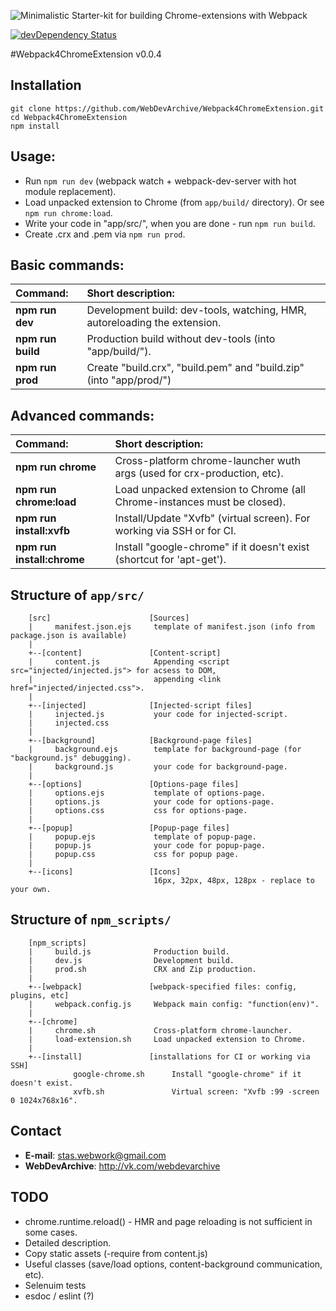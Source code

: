![Minimalistic Starter-kit for building Chrome-extensions with Webpack](http://webdev.deflate.ru/stuff/w4ce/w4ce.png?v=0.0.4)

[![devDependency Status](https://david-dm.org/WebDevArchive/Webpack4ChromeExtension/dev-status.svg?style=flat)](https://david-dm.org/WebDevArchive/Webpack4ChromeExtension#info=devDependencies)

#Webpack4ChromeExtension v0.0.4
## Installation
```
git clone https://github.com/WebDevArchive/Webpack4ChromeExtension.git
cd Webpack4ChromeExtension
npm install
```

## Usage:

+ Run `npm run dev` (webpack watch + webpack-dev-server with hot module replacement).
+ Load unpacked extension to Chrome (from `app/build/` directory). Or see `npm run chrome:load`.
+ Write your code in "app/src/", when you are done - run `npm run build`.
+ Create .crx and .pem via `npm run prod`.

## Basic commands:

| Command:             | Short description:                                                        |
|:-------------------- |:------------------------------------------------------------------------- |
| **npm run dev**      | Development build: dev-tools, watching, HMR, autoreloading the extension. |
| **npm run build**    | Production build without dev-tools (into "app/build/").                   |
| **npm run prod**     | Create "build.crx", "build.pem" and "build.zip" (into "app/prod/")        |

## Advanced commands:

| Command:                   | Short description:                                                       |
|:-------------------------- |:------------------------------------------------------------------------ |
| **npm run chrome**         | Cross-platform chrome-launcher wuth args (used for crx-production, etc). |
| **npm run chrome:load**    | Load unpacked extension to Chrome (all Chrome-instances must be closed). |
| **npm run install:xvfb**   | Install/Update "Xvfb" (virtual screen). For working via SSH or for CI.   |
| **npm run install:chrome** | Install "google-chrome" if it doesn't exist (shortcut for 'apt-get').    |

## Structure of `app/src/`
```
	[src]                      [Sources]
	|     manifest.json.ejs     template of manifest.json (info from package.json is available)
	|
	+--[content]               [Content-script]
	|     content.js            Appending <script src="injected/injected.js"> for acsess to DOM,
	|                           appending <link href="injected/injected.css">.
	|
	+--[injected]              [Injected-script files]
	|     injected.js           your code for injected-script.
	|     injected.css          
	|
	+--[background]            [Background-page files]
	|     background.ejs        template for background-page (for "background.js" debugging).
	|     background.js         your code for background-page.
	|   
	+--[options]               [Options-page files]
	|     options.ejs           template of options-page.
	|     options.js            your code for options-page.
	|     options.css           css for options-page.
	|   
	+--[popup]                 [Popup-page files]
	|     popup.ejs             template of popup-page.
	|     popup.js              your code for popup-page.
	|     popup.css             css for popup page.
	|   
	+--[icons]                 [Icons]
	                            16px, 32px, 48px, 128px - replace to your own.
```

## Structure of `npm_scripts/`
```
	[npm_scripts]              
	|     build.js              Production build.
	|     dev.js                Development build.
	|     prod.sh               CRX and Zip production.
	|
	+--[webpack]               [webpack-specified files: config, plugins, etc]
	|     webpack.config.js     Webpack main config: "function(env)".
	|
	+--[chrome]                
	|     chrome.sh             Cross-platform chrome-launcher.
	|     load-extension.sh     Load unpacked extension to Chrome.
	|
	+--[install]               [installations for CI or working via SSH]
              google-chrome.sh      Install "google-chrome" if it doesn't exist.
              xvfb.sh               Virtual screen: "Xvfb :99 -screen 0 1024x768x16".
```

## Contact
- **E-mail**: stas.webwork@gmail.com
- **WebDevArchive**: http://vk.com/webdevarchive

## TODO
- chrome.runtime.reload() - HMR and page reloading is not sufficient in some cases.
- Detailed description.
- Copy static assets (-require from content.js)
- Useful classes (save/load options, content-background communication, etc).
- Selenuim tests
- esdoc / eslint (?)